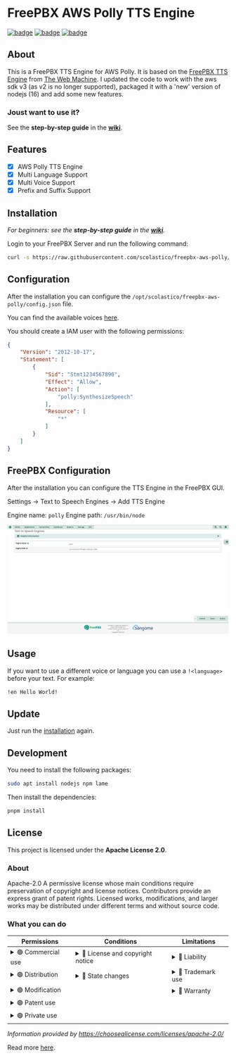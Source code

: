 # FreePBX AWS Polly TTS Engine
[![badge](https://img.shields.io/badge/license-Apache--2.0-orange)](https://github.com/scolastico/freepbx-aws-polly/blob/main/LICENSE)
[![badge](https://img.shields.io/github/languages/code-size/scolastico/freepbx-aws-polly)](https://github.com/scolastico/freepbx-aws-polly/graphs/contributors)
[![badge](https://img.shields.io/github/issues/scolastico/freepbx-aws-polly)](https://github.com/scolastico/freepbx-aws-polly/issues)

## About
This is a FreePBX TTS Engine for AWS Polly. It is based on the
[FreePBX TTS Engine](https://www.thewebmachine.net/wiki/freepbx-general/installing-aws-polly-tts-better-picotts-alternative) from [The Web Machine](https://www.thewebmachine.net/).
I updated the code to work with the aws sdk v3 (as v2 is no
longer supported), packaged it with a 'new' version of nodejs
(16) and add some new features.

### Joust want to use it?
See the **step-by-step guide** in the **[wiki](https://github.com/scolastico/freepbx-aws-polly/wiki)**.

## Features
- [x] AWS Polly TTS Engine
- [x] Multi Language Support
- [x] Multi Voice Support
- [x] Prefix and Suffix Support

## Installation
*For beginners: see the **step-by-step guide** in the **[wiki](https://github.com/scolastico/freepbx-aws-polly/wiki)**.*

Login to your FreePBX Server and run the following command:
```bash
curl -s https://raw.githubusercontent.com/scolastico/freepbx-aws-polly/main/install.sh | bash
```

## Configuration
After the installation you can configure the
`/opt/scolastico/freepbx-aws-polly/config.json` file.

You can find the available voices [here](https://docs.aws.amazon.com/polly/latest/dg/voicelist.html).

You should create a IAM user with the following
permissions:
```json
{
    "Version": "2012-10-17",
    "Statement": [
        {
            "Sid": "Stmt1234567890",
            "Effect": "Allow",
            "Action": [
                "polly:SynthesizeSpeech"
            ],
            "Resource": [
                "*"
            ]
        }
    ]
}
```

## FreePBX Configuration
After the installation you can configure the TTS Engine
in the FreePBX GUI.

Settings -> Text to Speech Engines -> Add TTS Engine

Engine name: `polly`
Engine path: `/usr/bin/node`

![Installation Image](.github/assets/tts-config.png)

## Usage
If you want to use a different voice or language you can use a `!<language>`
before your text. For example:
```bash
!en Hello World!
```

## Update
Just run the [installation](#installation) again.

## Development
You need to install the following packages:
```bash
sudo apt install nodejs npm lame
```

Then install the dependencies:
```bash
pnpm install
```

## License
This project is licensed under the **Apache License 2.0**.

### About
Apache-2.0
A permissive license whose main conditions require preservation
of copyright and license notices. Contributors provide an express
grant of patent rights. Licensed works, modifications, and larger
works may be distributed under different terms and without source
code.

### What you can do
| Permissions                                                                                                                       | Conditions                                                                                                                                                   | Limitations                                                                                                                                                                                                                      |
|-----------------------------------------------------------------------------------------------------------------------------------|--------------------------------------------------------------------------------------------------------------------------------------------------------------|----------------------------------------------------------------------------------------------------------------------------------------------------------------------------------------------------------------------------------|
| <details><summary>🟢 Commercial use</summary>The licensed material and derivatives may be used for commercial purposes.</details> | <details><summary>🔵 License and copyright notice</summary>A copy of the license and copyright notice must be included with the licensed material.</details> | <details><summary>🔴 Liability</summary>This license includes a limitation of liability.</details>                                                                                                                               |
| <details><summary>🟢 Distribution</summary>The licensed material may be distributed.</details>                                    | <details><summary>🔵 State changes</summary>Changes made to the licensed material must be documented.</details>                                              | <details><summary>🔴 Trademark use</summary>This license explicitly states that it does NOT grant trademark rights, even though licenses without such a statement probably do not grant any implicit trademark rights.</details> |
| <details><summary>🟢 Modification</summary>The licensed material may be modified.</details>                                       |                                                                                                                                                              | <details><summary>🔴 Warranty</summary>This license explicitly states that it does NOT provide any warranty.</details>                                                                                                           |
| <details><summary>🟢 Patent use</summary>This license provides an express grant of patent rights from contributors.</details>     |                                                                                                                                                              |                                                                                                                                                                                                                                  |
| <details><summary>🟢 Private use</summary>The licensed material may be used and modified in private.</details>                    |                                                                                                                                                              |                                                                                                                                                                                                                                  |

*Information provided by https://choosealicense.com/licenses/apache-2.0/*

Read more [here](https://github.com/{user_name}/{repo_name}/blob/main/LICENSE).
